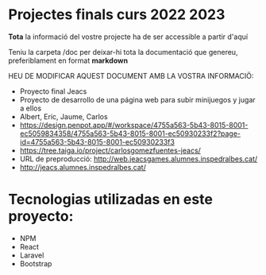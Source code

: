 # Projectes finals curs 2022 2023

**Tota** la informació del vostre projecte ha de ser accessible a partir d'aquí

Teniu la carpeta /doc per deixar-hi tota la documentació que genereu, preferiblament en format __markdown__

HEU DE MODIFICAR AQUEST DOCUMENT AMB LA VOSTRA INFORMACIÖ:
* Proyecto final Jeacs
* Proyecto de desarrollo de una página web para subir minijuegos y jugar a ellos
* Albert, Eric, Jaume, Carlos
* https://design.penpot.app/#/workspace/4755a563-5b43-8015-8001-ec5059834358/4755a563-5b43-8015-8001-ec50930233f2?page-id=4755a563-5b43-8015-8001-ec50930233f3 
* https://tree.taiga.io/project/carlosgomezfuentes-jeacs/
* URL de preproducció: http://web.jeacsgames.alumnes.inspedralbes.cat/
* http://jeacs.alumnes.inspedralbes.cat/
# Tecnologias utilizadas en este proyecto:
* NPM
* React
* Laravel
* Bootstrap


